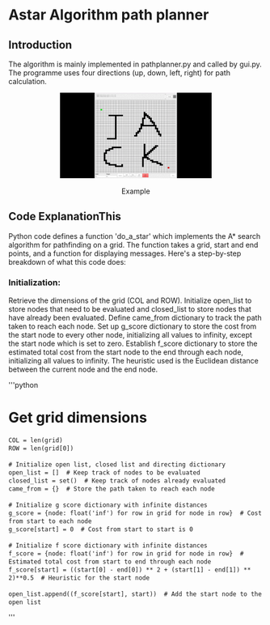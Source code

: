 # Astar Algorithm path planner
## Introduction
The algorithm is mainly implemented in pathplanner.py and called by gui.py. The programme uses four directions (up, down, left, right) for path calculation.
<div align="center">
    <img src="./assets/images/Astar.gif" width="300px" display="inline"> 
    <div>
        <p>Example</p>
    </div>
</div>

## Code ExplanationThis
Python code defines a function 'do_a_star' which implements the A* search algorithm for pathfinding on a grid. The function takes a grid, start and end points, and a function for displaying messages. Here's a step-by-step breakdown of what this code does:

### Initialization:
Retrieve the dimensions of the grid (COL and ROW).
Initialize open_list to store nodes that need to be evaluated and closed_list to store nodes that have already been evaluated.
Define came_from dictionary to track the path taken to reach each node.
Set up g_score dictionary to store the cost from the start node to every other node, initializing all values to infinity, except the start node which is set to zero.
Establish f_score dictionary to store the estimated total cost from the start node to the end through each node, initializing all values to infinity. The heuristic used is the Euclidean distance between the current node and the end node.

'''python
# Get grid dimensions
    COL = len(grid)
    ROW = len(grid[0])

    # Initialize open list, closed list and directing dictionary 
    open_list = []  # Keep track of nodes to be evaluated
    closed_list = set()  # Keep track of nodes already evaluated
    came_from = {}  # Store the path taken to reach each node

    # Initialize g score dictionary with infinite distances
    g_score = {node: float('inf') for row in grid for node in row}  # Cost from start to each node
    g_score[start] = 0  # Cost from start to start is 0

    # Initialize f score dictionary with infinite distances
    f_score = {node: float('inf') for row in grid for node in row}  # Estimated total cost from start to end through each node
    f_score[start] = ((start[0] - end[0]) ** 2 + (start[1] - end[1]) ** 2)**0.5  # Heuristic for the start node
    
    open_list.append((f_score[start], start))  # Add the start node to the open list
'''

